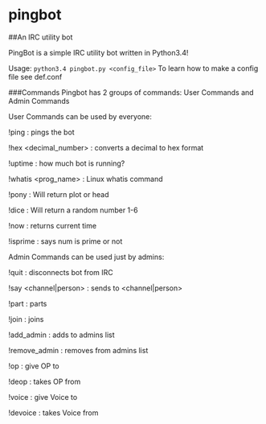 # pingbot
##An IRC utility bot

PingBot is a simple IRC utility bot written in Python3.4!

Usage: `python3.4 pingbot.py <config_file>`
To learn how to make a config file see def.conf

###Commands
Pingbot has 2 groups of commands: User Commands and Admin Commands

User Commands can be used by everyone:

!ping : pings the bot

!hex <decimal_number> : converts a decimal to hex format

!uptime : how much bot is running?

!whatis <prog_name> : Linux whatis command

!pony : Will return plot or head

!dice : Will return a random number 1-6

!now : returns current time

!isprime <num> : says num is prime or not

Admin Commands can be used just by admins:

!quit : disconnects bot from IRC

!say <channel|person> <msg> : sends <msg> to <channel|person>

!part <channel> : parts <channel>

!join <channel> : joins <channel>

!add_admin <nick> : adds <nick> to admins list

!remove_admin <nick> : removes <nick> from admins list

!op <nick> : give OP to <nick>

!deop <nick> : takes OP from <nick>

!voice <nick> : give Voice to <nick>

!devoice <nick> : takes Voice from <nick>
